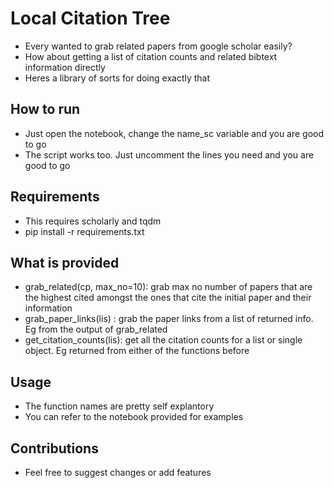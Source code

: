 # Local Citation Tree

- Every wanted to grab related papers from google scholar easily? 
- How about getting a list of citation counts and related bibtext information directly
- Heres a library of sorts for doing exactly that

## How to run

- Just open the notebook, change the name_sc variable and you are good to go
- The script works too. Just uncomment the lines you need and you are good to go

## Requirements
- This requires scholarly and tqdm
- pip install -r requirements.txt

## What is provided
- grab_related(cp, max_no=10): grab max no number of papers that are the highest cited amongst the ones that cite the initial paper and their information 
- grab_paper_links(lis) : grab the paper links from a list of returned info. Eg from the output of grab_related
- get_citation_counts(lis): get all the citation counts for a list or single object. Eg returned from either of the functions before

## Usage

- The function names are pretty self explantory
- You can refer to the notebook provided for examples

## Contributions

- Feel free to suggest changes or add features
